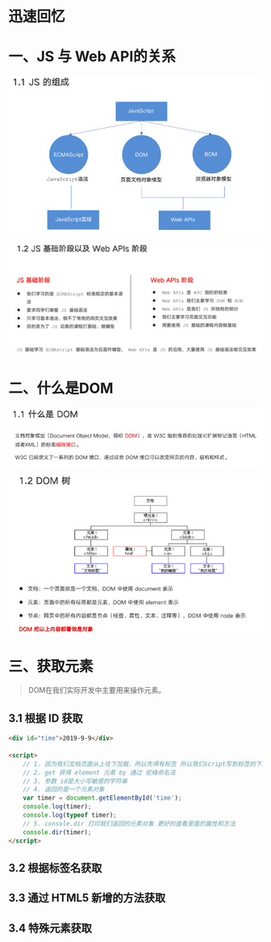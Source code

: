 # 迅速回忆



# 一、JS 与 Web API的关系

![](images/001.png)

![](images/002.png)



# 二、什么是DOM

![](images/003.png)

![](images/004.png)



# 三、获取元素

> DOM在我们实际开发中主要用来操作元素。



## 3.1 根据 ID 获取

```html
<div id="time">2019-9-9</div>

<script>
    // 1. 因为我们文档页面从上往下加载，所以先得有标签 所以我们script写到标签的下面
    // 2. get 获得 element 元素 by 通过 驼峰命名法 
    // 3. 参数 id是大小写敏感的字符串
    // 4. 返回的是一个元素对象
    var timer = document.getElementById('time');
    console.log(timer);
    console.log(typeof timer);
    // 5. console.dir 打印我们返回的元素对象 更好的查看里面的属性和方法
    console.dir(timer);
</script>
```

## 3.2 根据标签名获取



## 3.3 通过 HTML5 新增的方法获取



## 3.4 特殊元素获取





































